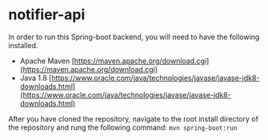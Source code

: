 # notifier-api

In order to run this Spring-boot backend, you will need to have the following installed.
- Apache Maven [https://maven.apache.org/download.cgi](https://maven.apache.org/download.cgi)
- Java 1.8 [https://www.oracle.com/java/technologies/javase/javase-jdk8-downloads.html](https://www.oracle.com/java/technologies/javase/javase-jdk8-downloads.html)

After you have cloned the repository, navigate to the root install directory of the repository and rung the following command:
```mvn spring-boot:run```
